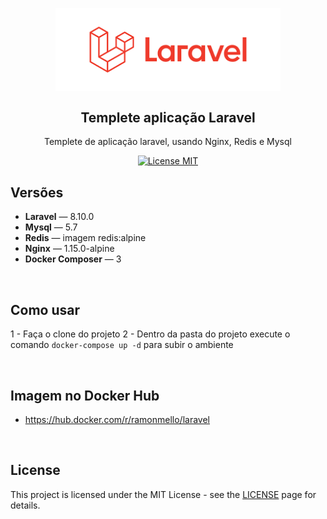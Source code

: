 <h2 align="center">
<br>
  <img src="public/logo__laravel.png" alt="Logo Laravel" width="360">
<br>
<br>
Templete aplicação Laravel
</h2>

<p align="center">Templete de aplicação laravel, usando Nginx, Redis e Mysql</p>

<p align="center">
  <a href="https://opensource.org/licenses/MIT">
    <img src="https://img.shields.io/badge/License-MIT-blue.svg" alt="License MIT">
  </a>
</p>

## Versões

-   **Laravel** — 8.10.0
-   **Mysql** — 5.7
-   **Redis** — imagem redis:alpine
-   **Nginx** — 1.15.0-alpine
-   **Docker Composer** — 3
<br>

## Como usar

1 - Faça o clone do projeto
2 - Dentro da pasta do projeto execute o comando `docker-compose up -d` para subir o ambiente

<br>

## Imagem no Docker Hub

-   https://hub.docker.com/r/ramonmello/laravel

<br>

## License

This project is licensed under the MIT License - see the [LICENSE](https://opensource.org/licenses/MIT) page for details.
